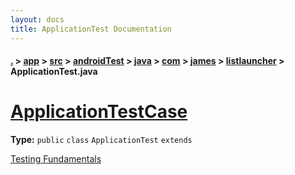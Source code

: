 ```yaml
---
layout: docs
title: ApplicationTest Documentation
---
```

#### [.](./../../../../../../../index) > [app](./../../../../../../index) > [src](./../../../../../index) > [androidTest](./../../../../index) > [java](./../../../index) > [com](./../../index) > [james](./../index) > [listlauncher](./index) > **ApplicationTest.java**

# [ApplicationTestCase<Application>](https://github.com/TheAndroidMaster/ListLauncher/blob/master/app/src/androidTest/java/com/james/listlauncher/ApplicationTest.java#L7)

**Type:** `public` `class` `ApplicationTest` `extends`

<a href="http://d.android.com/tools/testing/testing_android.html">Testing Fundamentals</a> 












